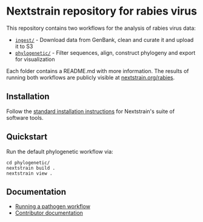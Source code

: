# Nextstrain repository for rabies virus
This repository contains two workflows for the analysis of rabies virus data:

- [`ingest/`](./ingest) - Download data from GenBank, clean and curate it and upload it to S3
- [`phylogenetic/`](./phylogenetic) - Filter sequences, align, construct phylogeny and export for visualization

Each folder contains a README.md with more information. The results of running both workflows are publicly visible at [nextstrain.org/rabies](https://nextstrain.org/rabies).

## Installation

Follow the [standard installation instructions](https://docs.nextstrain.org/en/latest/install.html) for Nextstrain's suite of software tools.

## Quickstart

Run the default phylogenetic workflow via:
```
cd phylogenetic/
nextstrain build .
nextstrain view .
```

## Documentation

- [Running a pathogen workflow](https://docs.nextstrain.org/en/latest/tutorials/running-a-workflow.html)
- [Contributor documentation](./CONTRIBUTING.md)
